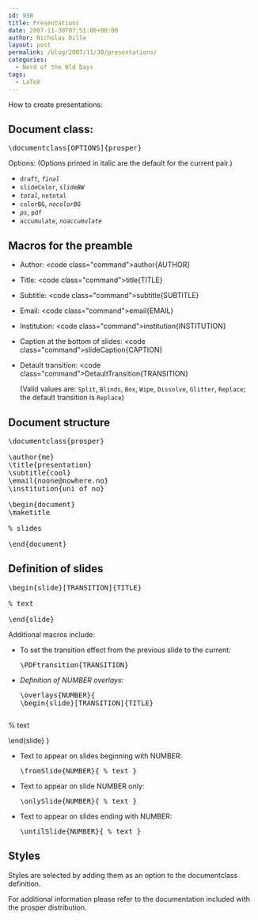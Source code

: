 ```yaml
---
id: 938
title: Presentations
date: 2007-11-30T07:51:08+00:00
author: Nicholas Dille
layout: post
permalink: /blog/2007/11/30/presentations/
categories:
  - Nerd of the Old Days
tags:
  - LaTeX
---
```

How to create presentations:

<!--more-->

## Document class:

<pre class="listing">\documentclass[OPTIONS]{prosper}</pre>

Options: (Options printed in italic are the default for the current pair.)

  * <code class="command">draft</code>, _<code class="command">final</code>_
  * <code class="command">slideColor</code>, _<code class="command">slideBW</code>_
  * _<code class="command">total</code>_, <code class="command">nototal</code>
  * <code class="command">colorBG</code>, _<code class="command">nocolorBG</code>_
  * _<code class="command">ps</code>_, <code class="command">pdf</code>
  * <code class="command">accumulate</code>, _<code class="command">noaccumulate</code>_

## Macros for the preamble

  * Author: \<code class="command">author{AUTHOR}</code>
  * Title: \<code class="command">title{TITLE}</code>
  * Subtitle: \<code class="command">subtitle{SUBTITLE}</code>
  * Email: \<code class="command">email{EMAIL}</code>
  * Institution: \<code class="command">institution{INSTITUTION}</code>
  * Caption at the bottom of slides: \<code class="command">slideCaption{CAPTION}</code>
  * Detault transition: \<code class="command">DetaultTransition{TRANSITION}</code>
  
    (Valid values are: <code class="command">Split</code>, <code class="command">Blinds</code>, <code class="command">Box</code>, <code class="command">Wipe</code>, <code class="command">Dissolve</code>, <code class="command">Glitter</code>, <code class="command">Replace</code>; the default transition is <code class="command">Replace</code>)

## Document structure

<pre class="listing">\documentclass{prosper}

\author{me}
\title{presentation}
\subtitle{cool}
\email{noone@nowhere.no}
\institution{uni of no}

\begin{document}
\maketitle

% slides

\end{document}</pre>

## Definition of slides

<pre class="listing">\begin{slide}[TRANSITION]{TITLE}

% text

\end{slide}</pre>

Additional macros include:

  * To set the transition effect from the previous slide to the current: <pre class="listing">\PDFtransition{TRANSITION}</pre>

  * _Definition of NUMBER overlays:_ <pre class="listing">\overlays{NUMBER}{
\begin{slide}[TRANSITION]{TITLE}

% text

\end{slide}
}</pre>

  * Text to appear on slides beginning with NUMBER: <pre class="listing">\fromSlide{NUMBER}{
% text
}</pre>

  * Text to appear on slide NUMBER only: <pre class="listing">\onlySlide{NUMBER}{
% text
}</pre>

  * Text to appear on slides ending with NUMBER: <pre class="listing">\untilSlide{NUMBER}{
% text
}</pre>

## Styles

Styles are selected by adding them as an option to the documentclass definition.

For additional information please refer to the documentation included with the prosper distribution.
